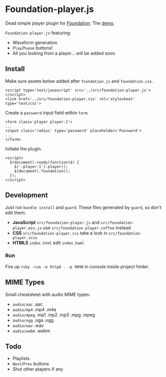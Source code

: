 # Foundation-player.js

Dead simple player plugin for [Foundation](http://foundation.zurb.com/). The [demo](http://qatsi.github.io/foundation-player.js/index.html).

`Foundation-player.js` featuring:
- Waveform generation
- `Play`/`Puase` buttons!
- All you looking from a player… will be added soon

## Install

Make sure assets below added after `foundation.js`  and `foundation.css`.

```
<script type='text/javascript' src='../src/foundation-player.js'></script>
<link href='../src/foundation-player.css' rel='stylesheet' type='text/css'>
```

Create a `password` input field within `form`.

```
<form class='player player-1'>
...
<input class='radius' type='password' placeholder='Password'>
...
</form>
```

Initiate the plugin.

```
<script>
  $(document).ready(function($) {
    $('.player-1').player();
    $(document).foundation();
  });
</script>
```

## Development
Just run `bundle install` and `guard`.
These files generated by `guard`, so don't edit them:
- **JavaScript** `src/foundation-player.js` and `src/foundation-player.min.js` use `src/foundation-player.coffee` instead
- **CSS** `src/foundation-player.css` take a look in `src/foundation-player.scss`
- **HTML5** `index.html` edit `index.haml`

### Run

Fire up `ruby -run -e httpd . -p 9090` in console inside project folder.

## MIME Types

Small cheatsheet with audio MIME types:

- `audio/aac` .aac
- `audio/mp4` .mp4 .m4a
- `audio/mpeg` .mp1 .mp2 .mp3 .mpg .mpeg
- `audio/ogg` .oga .ogg
- `audio/wav` .wav
- `audio/webm` .webm

## Todo
- Playlists
- `Next`/`Prev` buttons
- Shut other players if any
